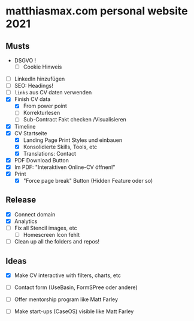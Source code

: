 # matthiasmax.com personal website 2021

## Musts

- DSGVO !
  - [ ] Cookie Hinweis
- [ ] LinkedIn hinzufügen
- [ ] SEO: Headings!
- [ ] `links` aus CV daten verwenden
- [x] Finish CV data
  - [x] From power point
  - [ ] Korrekturlesen
  - [ ] Sub-Contract Fakt checken /Visualisieren
- [x] Timeline
- [x] CV Startseite
  - [x] Landing Page Print Styles und einbauen
  - [x] Konsolidierte Skills, Tools, etc
  - [x] Translations: Contact
- [x] PDF Download Button
- [x] Im PDF: "Interaktiven Online-CV öffnen!"
- [x] Print
  - [x] "Force page break" Button (Hidden Feature oder so)

## Release

- [x] Connect domain
- [x] Analytics
- [ ] Fix all Stencil images, etc
  - [ ] Homescreen Icon fehlt
- [ ] Clean up all the folders and repos!

## Ideas

- [x] Make CV interactive with filters, charts, etc
- [ ] Contact form (UseBasin, FormSPree oder andere)
- [ ] Offer mentorship program like Matt Farley
- [ ] Make start-ups (CaseOS) visible like Matt Farley

